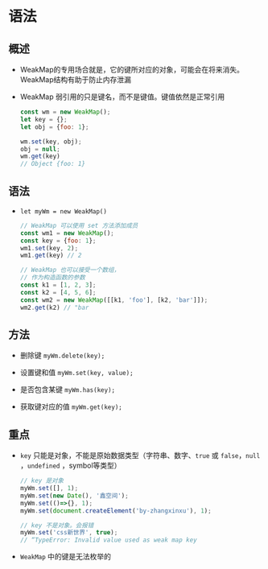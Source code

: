 # 语法

## 概述

- WeakMap的专用场合就是，它的键所对应的对象，可能会在将来消失。WeakMap结构有助于防止内存泄漏

- WeakMap 弱引用的只是键名，而不是键值。键值依然是正常引用

    ```js
    const wm = new WeakMap();
    let key = {};
    let obj = {foo: 1};

    wm.set(key, obj);
    obj = null;
    wm.get(key)
    // Object {foo: 1}
    ```

## 语法

- `let myWm = new WeakMap()`

    ```js
    // WeakMap 可以使用 set 方法添加成员
    const wm1 = new WeakMap();
    const key = {foo: 1};
    wm1.set(key, 2);
    wm1.get(key) // 2

    // WeakMap 也可以接受一个数组，
    // 作为构造函数的参数
    const k1 = [1, 2, 3];
    const k2 = [4, 5, 6];
    const wm2 = new WeakMap([[k1, 'foo'], [k2, 'bar']]);
    wm2.get(k2) // "bar
    ```

## 方法

- 删除键 `myWm.delete(key);`

- 设置键和值 `myWm.set(key, value);`

- 是否包含某键 `myWm.has(key);`

- 获取键对应的值 `myWm.get(key);`

## 重点

- `key` 只能是对象，不能是原始数据类型（字符串、数字、`true` 或 `false`，`null` ，`undefined` ，symbol等类型）

    ```js
    // key 是对象
    myWm.set([], 1);
    myWm.set(new Date(), '鑫空间');
    myWm.set(()=>{}, 1);
    myWm.set(document.createElement('by-zhangxinxu'), 1);
    ```

    ```js
    // key 不是对象。会报错
    myWm.set('css新世界', true);
    // “TypeError: Invalid value used as weak map key
    ```

- `WeakMap` 中的键是无法枚举的

